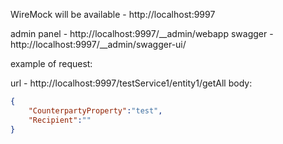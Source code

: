 WireMock will be available - http://localhost:9997

admin panel - http://localhost:9997/__admin/webapp
swagger - http://localhost:9997/__admin/swagger-ui/


example of request:

url - http://localhost:9997/testService1/entity1/getAll
body: 
```json
{
    "CounterpartyProperty":"test",
    "Recipient":""
}
```